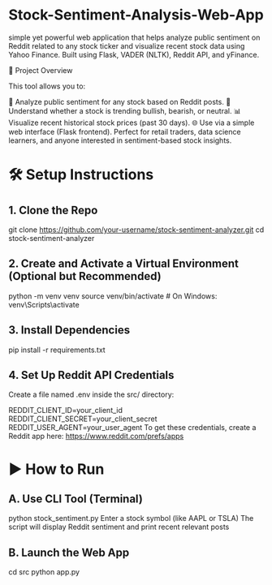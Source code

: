 # Stock-Sentiment-Analysis-Web-App

 simple yet powerful web application that helps analyze public sentiment on Reddit related to any stock ticker and visualize recent stock data using Yahoo Finance. Built using Flask, VADER (NLTK), Reddit API, and yFinance.

🚀 Project Overview

This tool allows you to:

🧠 Analyze public sentiment for any stock based on Reddit posts.
💬 Understand whether a stock is trending bullish, bearish, or neutral.
📊 Visualize recent historical stock prices (past 30 days).
🌐 Use via a simple web interface (Flask frontend).
Perfect for retail traders, data science learners, and anyone interested in sentiment-based stock insights.

# 🛠️ Setup Instructions

## 1. Clone the Repo
git clone https://github.com/your-username/stock-sentiment-analyzer.git
cd stock-sentiment-analyzer
## 2. Create and Activate a Virtual Environment (Optional but Recommended)
python -m venv venv
source venv/bin/activate  # On Windows: venv\Scripts\activate
## 3. Install Dependencies
pip install -r requirements.txt
## 4. Set Up Reddit API Credentials
Create a file named .env inside the src/ directory:

REDDIT_CLIENT_ID=your_client_id
REDDIT_CLIENT_SECRET=your_client_secret
REDDIT_USER_AGENT=your_user_agent
To get these credentials, create a Reddit app here: https://www.reddit.com/prefs/apps

# ▶️ How to Run

## A. Use CLI Tool (Terminal)
python stock_sentiment.py
Enter a stock symbol (like AAPL or TSLA)
The script will display Reddit sentiment and print recent relevant posts
## B. Launch the Web App
cd src
python app.py
